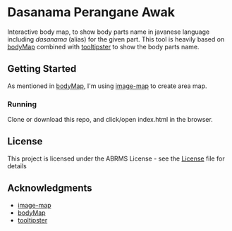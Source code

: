 # Dasanama Perangane Awak
Interactive body map, to show body parts name in javanese language including _dasanama_ (alias) for the given part.
This tool is heavily based on [bodyMap](https://github.com/abdchehadeh/bodyMap) combined with [tooltipster](https://codepen.io/Moneypenny/pen/wFBrk/) to show the body parts name.

## Getting Started 

As mentioned in [bodyMap](https://github.com/abdchehadeh/bodyMap), I'm using [image-map](https://www.image-map.net/) to create area map.


### Running

Clone or download this repo, and click/open index.html in the browser.


## License

This project is licensed under the ABRMS License - see the [License](ABRMS-License.md) file for details

## Acknowledgments

* [image-map](https://www.image-map.net/)
* [bodyMap](https://github.com/abdchehadeh/bodyMap)
* [tooltipster](https://codepen.io/Moneypenny/pen/wFBrk/)

